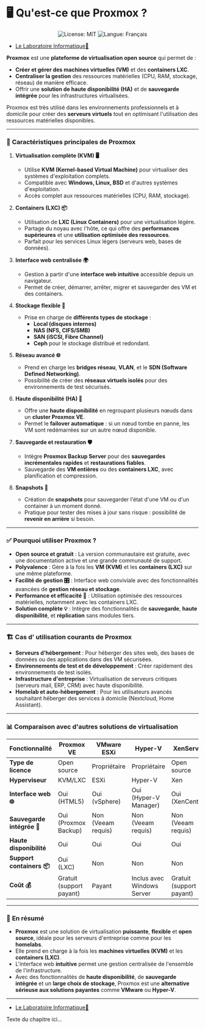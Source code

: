 # 🖥️ Qu'est-ce que Proxmox ?
<p align="center">
  <img src="https://img.shields.io/badge/License-MIT-blue.svg" alt="License: MIT" />
  <img src="https://img.shields.io/badge/langue-français-blue.svg" alt="Langue: Français" />
</p>

- [Le Laboratoire Informatique🔬](/Docs.md)

**Proxmox** est une **plateforme de virtualisation open source** qui permet de :  
- **Créer et gérer des machines virtuelles (VM)** et des **containers LXC**.  
- **Centraliser la gestion** des ressources matérielles (CPU, RAM, stockage, réseau) de manière efficace.  
- Offrir une **solution de haute disponibilité (HA)** et de **sauvegarde intégrée** pour les infrastructures virtualisées.  

Proxmox est très utilisé dans les environnements professionnels et à domicile pour créer des **serveurs virtuels** tout en optimisant l'utilisation des ressources matérielles disponibles.  

---

### 🔑 **Caractéristiques principales de Proxmox**  

1. **Virtualisation complète (KVM) 🖥️**  
   - Utilise **KVM (Kernel-based Virtual Machine)** pour virtualiser des systèmes d'exploitation complets.  
   - Compatible avec **Windows, Linux, BSD** et d'autres systèmes d'exploitation.  
   - Accès complet aux ressources matérielles (CPU, RAM, stockage).  

2. **Containers (LXC) 📦**  
   - Utilisation de **LXC (Linux Containers)** pour une virtualisation légère.  
   - Partage du noyau avec l'hôte, ce qui offre des **performances supérieures** et une **utilisation optimisée des ressources**.  
   - Parfait pour les services Linux légers (serveurs web, bases de données).  

3. **Interface web centralisée 🌍**  
   - Gestion à partir d'une **interface web intuitive** accessible depuis un navigateur.  
   - Permet de créer, démarrer, arrêter, migrer et sauvegarder des VM et des containers.  

4. **Stockage flexible 💾**  
   - Prise en charge de **différents types de stockage** :  
     - **Local (disques internes)**  
     - **NAS (NFS, CIFS/SMB)**  
     - **SAN (iSCSI, Fibre Channel)**  
     - **Ceph** pour le stockage distribué et redondant.  

5. **Réseau avancé 🌐**  
   - Prend en charge les **bridges réseau**, **VLAN**, et le **SDN (Software Defined Networking)**.  
   - Possibilité de créer des **réseaux virtuels isolés** pour des environnements de test sécurisés.  

6. **Haute disponibilité (HA) 🔄**  
   - Offre une **haute disponibilité** en regroupant plusieurs nœuds dans un **cluster Proxmox VE**.  
   - Permet le **failover automatique** : si un nœud tombe en panne, les VM sont redémarrées sur un autre nœud disponible.  

7. **Sauvegarde et restauration 🛡️**  
   - Intègre **Proxmox Backup Server** pour des **sauvegardes incrémentales rapides** et **restaurations fiables**.  
   - Sauvegarde des **VM entières** ou des **containers LXC**, avec planification et compression.  

8. **Snapshots 📸**  
   - Création de **snapshots** pour sauvegarder l'état d'une VM ou d'un container à un moment donné.  
   - Pratique pour tester des mises à jour sans risque : possibilité de **revenir en arrière** si besoin.  

---

### ✅ **Pourquoi utiliser Proxmox ?**  
- **Open source et gratuit** : La version communautaire est gratuite, avec une documentation active et une grande communauté de support.  
- **Polyvalence** : Gère à la fois les **VM (KVM)** et les **containers (LXC)** sur une même plateforme.  
- **Facilité de gestion 🎛️** : Interface web conviviale avec des fonctionnalités avancées de **gestion réseau et stockage**.  
- **Performance et efficacité 🚀** : Utilisation optimisée des ressources matérielles, notamment avec les containers LXC.  
- **Solution complète 💡** : Intègre des fonctionnalités de **sauvegarde**, **haute disponibilité**, et **réplication** sans modules tiers.  

---

### 🏗️ **Cas d' utilisation courants de Proxmox**  
- **Serveurs d'hébergement** : Pour héberger des sites web, des bases de données ou des applications dans des VM sécurisées.  
- **Environnements de test et de développement** : Créer rapidement des environnements de test isolés.  
- **Infrastructure d'entreprise** : Virtualisation de serveurs critiques (serveurs mail, ERP, CRM) avec haute disponibilité.  
- **Homelab et auto-hébergement** : Pour les utilisateurs avancés souhaitant héberger des services à domicile (Nextcloud, Home Assistant).  

---

### 📊 **Comparaison avec d'autres solutions de virtualisation**  

| **Fonctionnalité**     | **Proxmox VE** | **VMware ESXi** | **Hyper-V**       | **XenServer**     |
|------------------------|----------------|-----------------|-------------------|-------------------|
| **Type de licence**    | Open source     | Propriétaire    | Propriétaire      | Open source       |
| **Hyperviseur**        | KVM/LXC         | ESXi            | Hyper-V           | Xen               |
| **Interface web 🌐**      | Oui (HTML5)     | Oui (vSphere)   | Oui (Hyper-V Manager) | Oui (XenCenter)   |
| **Sauvegarde intégrée 💾**| Oui (Proxmox Backup) | Non (Veeam requis) | Non (Veeam requis) | Non (Veeam requis) |
| **Haute disponibilité**| Oui             | Oui             | Oui               | Oui               |
| **Support containers 📦** | Oui (LXC)       | Non             | Non               | Non               |
| **Coût 💰**               | Gratuit (support payant) | Payant           | Inclus avec Windows Server | Gratuit (support payant) |

---

### 🎯 **En résumé**  
- **Proxmox** est une solution de virtualisation **puissante**, **flexible** et **open source**, idéale pour les serveurs d'entreprise comme pour les **homelabs**.  
- Elle prend en charge à la fois les **machines virtuelles (KVM)** et les **containers (LXC)**.  
- L'interface web **intuitive** permet une gestion centralisée de l'ensemble de l'infrastructure.  
- Avec des fonctionnalités de **haute disponibilité**, de **sauvegarde intégrée** et un **large choix de stockage**, Proxmox est une **alternative sérieuse aux solutions payantes** comme **VMware** ou **Hyper-V**.

---
- [Le Laboratoire Informatique🔬](/Docs.md)

Texte du chapitre ici...
